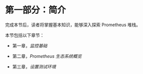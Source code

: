 # 第一部分：简介

完成本节后，读者将掌握基本知识，能够深入探索 Prometheus 堆栈。

本节包括以下章节：

+   第一章，*监控基础*

+   第二章，*Prometheus 生态系统概览*

+   第三章，*设置测试环境*
